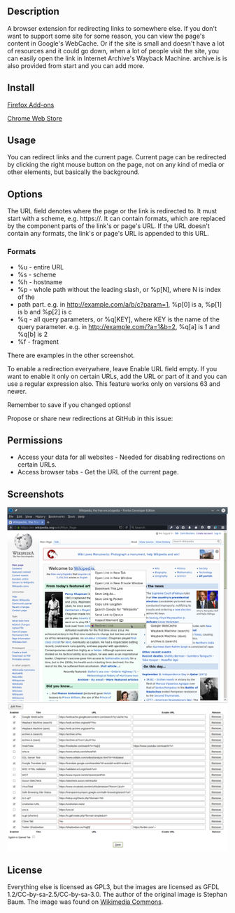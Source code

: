 ## Description

A browser extension for redirecting links to somewhere else. If you don't want
to support some site for some reason, you can view the page's content in
Google's WebCache. Or if the site is small and doesn't have a lot of resources
and it could go down, when a lot of people visit the site, you can easily open
the link in Internet Archive's Wayback Machine. archive.is is also provided
from start and you can add more.

## Install

[Firefox Add-ons](https://addons.mozilla.org/en-US/firefox/addon/redirect-link/)

[Chrome Web Store](https://chrome.google.com/webstore/detail/redirect-link/jlmiipndkcgobnpmcdhinopedkkejkek)

## Usage

You can redirect links and the current page. Current page can be redirected by
clicking the right mouse button on the page, not on any kind of media or other
elements, but basically the background.

## Options

The URL field denotes where the page or the link is redirected to. It must start
with a scheme, e.g. https://. It can contain formats, which are replaced by the
component parts of the link's or page's URL. If the URL doesn't contain any
formats, the link's or page's URL is appended to this URL.

### Formats

* %u - entire URL
* %s - scheme
* %h - hostname
* %p - whole path without the leading slash, or %p[N], where N is index of the
* path part. e.g. in http://example.com/a/b/c?param=1, %p[0] is a, %p[1] is b and
%p[2] is c
* %q - all query parameters, or %q[KEY], where KEY is the name of the query
parameter. e.g. in http://example.com/?a=1&b=2, %q[a] is 1 and %q[b] is 2
* %f - fragment

There are examples in the other screenshot.

To enable a redirection everywhere, leave Enable URL field empty. If you want to
enable it only on certain URLs, add the URL or part of it and you can use a
regular expression also.  This feature works only on versions 63 and newer.

Remember to save if you changed options!

Propose or share new redirections at GitHub in this issue:
[](https://github.com/fluks/redirect-link/issues/7.)

## Permissions

* Access your data for all websites - Needed for disabling redirections on
  certain URLs.
* Access browser tabs - Get the URL of the current page.

## Screenshots

![Menu](screenshot_menu.png)
![Options](screenshot_options.png)

## License

Everything else is licensed as GPL3, but the images are licensed as
GFDL 1.2/CC-by-sa-2.5/CC-by-sa-3.0. The author of the original
image is Stephan Baum. The image was found on [Wikimedia Commons](https://commons.wikimedia.org/wiki/File:Disambiguation.svg).
